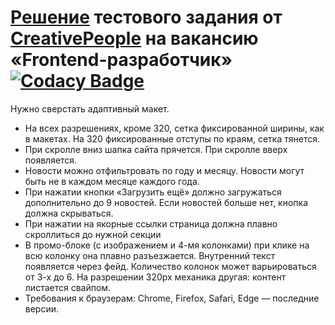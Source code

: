 # [Решение](http://metro-creativepeopleproject.surge.sh/) тестового задания от [CreativePeople](https://hr.cpeople.ru/) на вакансию «Frontend-разработчик» [![Codacy Badge](https://app.codacy.com/project/badge/Grade/e7f28daa5faa4f119c029d434777eb95)](https://www.codacy.com/gh/michaellux/creativepeople-test-project/dashboard?utm_source=github.com&amp;utm_medium=referral&amp;utm_content=michaellux/creativepeople-test-project&amp;utm_campaign=Badge_Grade)

Нужно сверстать адаптивный макет. 

- На всех разрешениях, кроме 320, сетка фиксированной ширины, как в макетах. На 320 фиксированные отступы по краям, сетка тянется.
- При скролле вниз шапка сайта прячется. При скролле вверх появляется.
- Новости можно отфильтровать по году и месяцу. Новости могут быть не в каждом месяце каждого года.
- При нажатии кнопки «Загрузить ещё» должно загружаться дополнительно до 9 новостей. Если новостей больше нет, кнопка должна скрываться.
- При нажатии на якорные ссылки страница должна плавно скроллиться до нужной секции
- В промо-блоке (с изображением и 4-мя колонками) при клике на всю колонку она плавно разъезжается. Внутренний текст появляется через фейд. Количество колонок может варьироваться от 3-х до 6. На разрешении 320px механика другая: контент листается свайпом.
- Требования к браузерам: Chrome, Firefox, Safari, Edge — последние версии.
